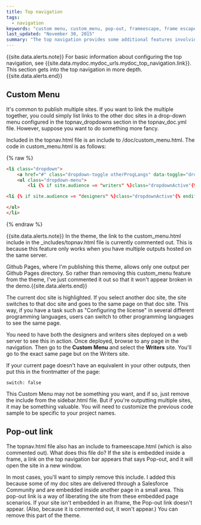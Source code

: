 ```yaml
---
title: Top navigation
tags: 
  - navigation
keywords: "custom menu, custom_menu, pop-out, frameescape, frame escape, top nav bar, topnav"
last_updated: "November 30, 2015"
summary: "The top navigation provides some additional features involving a custom menu and pop-out link that you can customize."
---
```


{{site.data.alerts.note}} For basic information about configuring the top navigation, see {{site.data.mydoc.mydoc_urls.mydoc_top_navigation.link}}. This section gets into the top navigation in more depth. {{site.data.alerts.end}}
## Custom Menu

It's common to publish multiple sites. If you want to link the multiple together, you could simply list links to the other doc sites in a drop-down menu configured in the topnav_dropdowns section in the topnav_doc.yml file. However, suppose you want to do something more fancy.

Included in the topnav.html file is an include to /doc/custom_menu.html. The code in custom_menu.html is as follows:

{% raw %}
```html
<li class="dropdown">
    <a href="#" class="dropdown-toggle otherProgLangs" data-toggle="dropdown">Custom Menu<b class="caret"></b></a>
    <ul class="dropdown-menu">
        <li {% if site.audience == "writers" %}class="dropdownActive"{% endif %}><a href="{% if page.homepage == true or page.switch == false %}../mydoc_writers/">Writer docs</a> {% else %} ../mydoc_writers{{page.url}}">Writer docs</a>{% endif %}</li>

<li {% if site.audience == "designers" %}class="dropdownActive"{% endif %}><a href="{% if page.homepage == true or page.switch == false %}../mydoc_designers/">Designer docs</a> {% else %} ../mydoc_designers{{page.url}}">Designer docs</a>{% endif %}</li>

</ul>
</li>
```
{% endraw %}

{{site.data.alerts.note}} In the theme, the link to the custom_menu.html include in the \_includes/topnav.html file is currently commented out. This is because this feature only works when you have multiple outputs hosted on the same server. 

Github Pages, where I'm publishing this theme, allows only one output per Github Pages directory. So rather than removing this custom_menu feature from the theme, I've just commented it out so that it won't appear broken in the demo.{{site.data.alerts.end}}

The current doc site is highlighted. If you select another doc site, the site switches to that doc site and goes to the same page on that doc site. This way, if you have a task such as "Configuring the license" in several different programming languages, users can switch to other programming languages to see the same page.

You need to have both the designers and writers sites deployed on a web server to see this in action. Once deployed, browse to any page in the navigation. Then go to the **Custom Menu** and select the **Writers** site. You'll go to the exact same page but on the Writers site.

If your current page doesn't have an equivalent in your other outputs, then put this in the frontmatter of the page:

```
switch: false
```

This Custom Menu may not be something you want, and if so, just remove the include from the sidebar.html file. But if you're outputting multiple sites, it may be something valuable. You will need to customize the previous code sample to be specific to your project names.

## Pop-out link

The topnav.html file also has an include to frameescape.html (which is also commented out). What does this file do? If the site is embedded inside a frame, a link on the top navigation bar appears that says Pop-out, and it will open the site in a new window. 

In most cases, you'll want to simply remove this include. I added this because some of my doc sites are delivered through a Salesforce Community and are embedded inside another page in a small area. This pop-out link is a way of liberating the site from these embedded page scenarios. If your site isn't embedded in an iframe, the Pop-out link doesn't appear. (Also, because it is commented out, it won't appear.) You can remove this part of the theme.